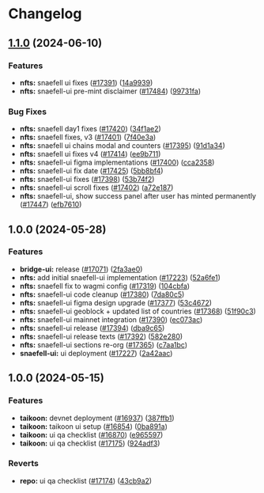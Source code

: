 # Changelog

## [1.1.0](https://github.com/taikoxyz/taiko-mono/compare/snaefell-ui-v1.0.0...snaefell-ui-v1.1.0) (2024-06-10)


### Features

* **nfts:** snaefell ui fixes ([#17391](https://github.com/taikoxyz/taiko-mono/issues/17391)) ([14a9939](https://github.com/taikoxyz/taiko-mono/commit/14a9939f417ba73fd32c35099a067ae8b56e99bb))
* **nfts:** snaefell-ui pre-mint disclaimer ([#17484](https://github.com/taikoxyz/taiko-mono/issues/17484)) ([99731fa](https://github.com/taikoxyz/taiko-mono/commit/99731fa66a6e961d7d964b9dec43de5bfaa905bc))


### Bug Fixes

* **nfts:** snaefell day1 fixes ([#17420](https://github.com/taikoxyz/taiko-mono/issues/17420)) ([34f1ae2](https://github.com/taikoxyz/taiko-mono/commit/34f1ae238a6f209d6cefdb6adf6d4b42236dfe82))
* **nfts:** snaefell fixes, v3 ([#17401](https://github.com/taikoxyz/taiko-mono/issues/17401)) ([7f40e3a](https://github.com/taikoxyz/taiko-mono/commit/7f40e3a20b3cdce375990e24cd22cd71f913fc01))
* **nfts:** snaefell ui chains modal and counters ([#17395](https://github.com/taikoxyz/taiko-mono/issues/17395)) ([91d1a34](https://github.com/taikoxyz/taiko-mono/commit/91d1a34ee0ebdbff09b1b7c8205934104a3b8382))
* **nfts:** snaefell ui fixes v4 ([#17414](https://github.com/taikoxyz/taiko-mono/issues/17414)) ([ee9b711](https://github.com/taikoxyz/taiko-mono/commit/ee9b711b854f3df1b8bdea91be352e53222ac4bc))
* **nfts:** snaefell-ui figma implementations ([#17400](https://github.com/taikoxyz/taiko-mono/issues/17400)) ([cca2358](https://github.com/taikoxyz/taiko-mono/commit/cca235839ac099b351a60966dd00ce59bfd9dcd2))
* **nfts:** snaefell-ui fix date ([#17425](https://github.com/taikoxyz/taiko-mono/issues/17425)) ([5bb8bf4](https://github.com/taikoxyz/taiko-mono/commit/5bb8bf458c5828e91e021a1b5ef481a0b2785de5))
* **nfts:** snaefell-ui fixes ([#17398](https://github.com/taikoxyz/taiko-mono/issues/17398)) ([53b74f2](https://github.com/taikoxyz/taiko-mono/commit/53b74f20a9e1581973f3a47390d792d2f6921f96))
* **nfts:** snaefell-ui scroll fixes ([#17402](https://github.com/taikoxyz/taiko-mono/issues/17402)) ([a72e187](https://github.com/taikoxyz/taiko-mono/commit/a72e18753c77912b69f6317394b9b95a9b61d660))
* **nfts:** snaefell-ui, show success panel after user has minted permanently ([#17447](https://github.com/taikoxyz/taiko-mono/issues/17447)) ([efb7610](https://github.com/taikoxyz/taiko-mono/commit/efb7610417160c0c44524badcd6e5c6e590da051))

## 1.0.0 (2024-05-28)


### Features

* **bridge-ui:** release  ([#17071](https://github.com/taikoxyz/taiko-mono/issues/17071)) ([2fa3ae0](https://github.com/taikoxyz/taiko-mono/commit/2fa3ae0b2b2317a467709110c381878a3a9f8ec6))
* **nfts:** add initial snaefell-ui implementation ([#17223](https://github.com/taikoxyz/taiko-mono/issues/17223)) ([52a6fe1](https://github.com/taikoxyz/taiko-mono/commit/52a6fe1620e106357176620ed17e14bb1395c218))
* **nfts:** snaefell fix to wagmi config ([#17319](https://github.com/taikoxyz/taiko-mono/issues/17319)) ([104cbfa](https://github.com/taikoxyz/taiko-mono/commit/104cbfa785e7c5c0fce9f418434cd45a61f037ec))
* **nfts:** snaefell-ui code cleanup ([#17380](https://github.com/taikoxyz/taiko-mono/issues/17380)) ([7da80c5](https://github.com/taikoxyz/taiko-mono/commit/7da80c525e60e308c087b26b02bd2415b555ca7e))
* **nfts:** snaefell-ui figma design upgrade ([#17377](https://github.com/taikoxyz/taiko-mono/issues/17377)) ([53c4672](https://github.com/taikoxyz/taiko-mono/commit/53c4672815ce5e90dea45291fb02cb2f0bb2e3c8))
* **nfts:** snaefell-ui geoblock + updated list of countries ([#17368](https://github.com/taikoxyz/taiko-mono/issues/17368)) ([51f90c3](https://github.com/taikoxyz/taiko-mono/commit/51f90c316ce4d7819a412fd4d3f942b8d5747b72))
* **nfts:** snaefell-ui mainnet integration ([#17390](https://github.com/taikoxyz/taiko-mono/issues/17390)) ([ec073ac](https://github.com/taikoxyz/taiko-mono/commit/ec073ac8c1de5374d43207dad78fc25c3ed425e7))
* **nfts:** snaefell-ui release ([#17394](https://github.com/taikoxyz/taiko-mono/issues/17394)) ([dba9c65](https://github.com/taikoxyz/taiko-mono/commit/dba9c6593debc64daa307a2ff7faea42a1d37bec))
* **nfts:** snaefell-ui release texts ([#17392](https://github.com/taikoxyz/taiko-mono/issues/17392)) ([582e280](https://github.com/taikoxyz/taiko-mono/commit/582e280a84728353259f9eb7eed2bb32e4373f54))
* **nfts:** snaefell-ui sections re-org ([#17365](https://github.com/taikoxyz/taiko-mono/issues/17365)) ([c7aa1bc](https://github.com/taikoxyz/taiko-mono/commit/c7aa1bc2bf80947ff43f7c039e3e21167d35a1bb))
* **snaefell-ui:** ui deployment ([#17227](https://github.com/taikoxyz/taiko-mono/issues/17227)) ([2a42aac](https://github.com/taikoxyz/taiko-mono/commit/2a42aac425fec5534ef9a5364e157cf52d1f7d13))

## 1.0.0 (2024-05-15)


### Features

* **taikoon:** devnet deployment ([#16937](https://github.com/taikoxyz/taiko-mono/issues/16937)) ([387ffb1](https://github.com/taikoxyz/taiko-mono/commit/387ffb1d18423f9e52dd9f668ddfaef748f7c97f))
* **taikoon:** taikoon ui setup ([#16854](https://github.com/taikoxyz/taiko-mono/issues/16854)) ([0ba891a](https://github.com/taikoxyz/taiko-mono/commit/0ba891a11f84d5a612dda10c5074d402cffd4100))
* **taikoon:** ui qa checklist ([#16870](https://github.com/taikoxyz/taiko-mono/issues/16870)) ([e965597](https://github.com/taikoxyz/taiko-mono/commit/e96559762d844b042bbf23de878883d3b647671a))
* **taikoon:** ui qa checklist ([#17175](https://github.com/taikoxyz/taiko-mono/issues/17175)) ([924adf3](https://github.com/taikoxyz/taiko-mono/commit/924adf3df2db4d4bee9a2af912705aea5dbc3659))


### Reverts

* **repo:** ui qa checklist ([#17174](https://github.com/taikoxyz/taiko-mono/issues/17174)) ([43cb9a2](https://github.com/taikoxyz/taiko-mono/commit/43cb9a2f82ae808fde282154cded508b52dd76b3))
